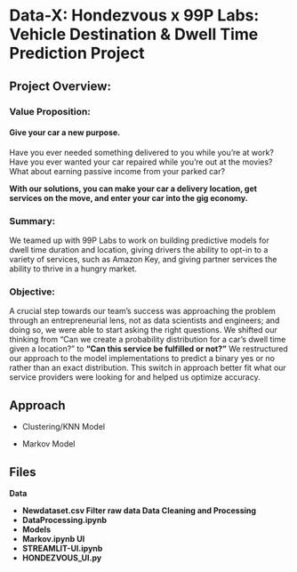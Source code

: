 # Data-X: Hondezvous x 99P Labs: Vehicle Destination & Dwell Time Prediction Project
## Project Overview:
### Value Proposition:
#### Give your car a new purpose.

Have you ever needed something delivered to you while you’re at work? Have you ever wanted your car repaired while you’re out at the movies? What about earning passive income from your parked car?

**With our solutions, you can make your car a delivery location,  get services on the move, and enter your car into the gig economy.**
### Summary:
We teamed up with 99P Labs to work on building predictive models for dwell time duration and location, giving drivers the ability to opt-in to a variety of services, such as Amazon Key, and giving partner services the ability to thrive in a hungry market.

### Objective:
A crucial step towards our team’s success was approaching the problem through an entrepreneurial lens, not as data scientists and engineers; and doing so, we were able to start asking the right questions. We shifted our thinking from “Can we create a probability distribution for a car’s dwell time given a location?” to **“Can this service be fulfilled or not?”** We restructured our approach to the model implementations to predict a binary yes or no rather than an exact distribution. This switch in approach better fit what our service providers were looking for and helped us optimize accuracy.

## Approach
* Clustering/KNN Model


* Markov Model


## Files
<b>Data<b>
* Newdataset.csv
  Filter raw data
 <b>Data Cleaning and Processing<b>
* DataProcessing.ipynb
* <b>Models<b>
* Markov.ipynb
<b>UI<b>
* STREAMLIT-UI.ipynb
* HONDEZVOUS_UI.py
  
